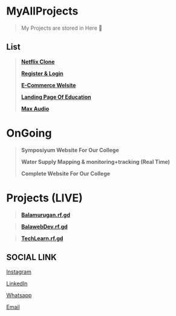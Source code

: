 # MyAllProjects

> My Projects are stored in Here 💌

## List

> **[Netflix Clone](https://github.com/balamuruganpm/Netflix-Clone)**
> 
> **[Register & Login](https://github.com/balamuruganpm/Register_Login_Welcome)**
> 
> **[E-Commerce Welsite](https://github.com/balamuruganpm/lipstick_ECommerce)**
> 
> **[Landing Page Of Education]()**
> 
> **[Max Audio](https://github.com/balamuruganpm/MaxAudio)**

# OnGoing 

> **Symposiyum Website For Our College**
> 
> **Water Supply Mapping & monitoring+tracking (Real Time)**
> 
> **Complete Website For Our College**

# Projects (LIVE)

> **[Balamurugan.rf.gd](https://balamurugan.rf.gd)**

> **[BalawebDev.rf.gd](https://balawebdev.rf.gd)**

> **[TechLearn.rf.gd](https://TechLearn.rf.gd)**
  

## SOCIAL LINK

[Instagram](https://instagram.com/balaselfie_bd)

[LinkedIn](https://www.linkedin.com/in/balamurugan-p-m)

[Whatsapp](https://wa.me/+919677804820)

[Email](mailto:balamuruganedsty@gmail.com)
